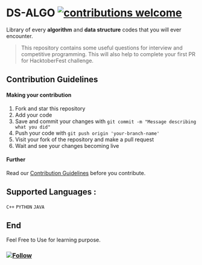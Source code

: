 # DS-ALGO   [![contributions welcome](https://img.shields.io/badge/Contributions-welcome-blue)](https://github.com/adityanjr/code-DS-ALGO/blob/master/contributing.md)&nbsp;
Library of every **algorithm** and **data structure** codes that you will ever encounter.
> This repository contains some useful questions for interview and competitive programming.
> This will also help to complete your first PR for HacktoberFest challenge.

## Contribution Guidelines

#### Making your contribution

1. Fork and star this repository
2. Add your code
3. Save and commit your changes with `git commit -m "Message describing what you did"`
4. Push your code with `git push origin 'your-branch-name'`
5. Visit your fork of the repository and make a pull request
6. Wait and see your changes becoming live

#### Further 
Read our [Contribution Guidelines](https://github.com/adityanjr/code-DS-ALGO/blob/master/contributing.md) before you contribute.

## Supported Languages :
`C++` `PYTHON` `JAVA`

## End
Feel Free to Use for learning purpose.

### [![Follow](https://img.shields.io/github/followers/adityanjr?label=Follow&style=social)](https://github.com/adityanjr)
